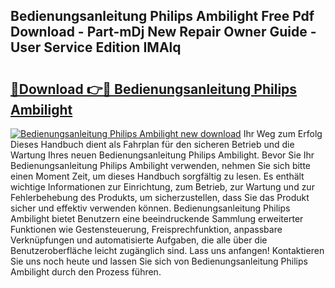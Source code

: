 ## Bedienungsanleitung Philips Ambilight Free Pdf Download - Part-mDj New Repair Owner Guide - User Service Edition IMAlq

# <h2><a href="http://df2vc1u.blite.top/?on=Bedienungsanleitung+Philips+Ambilight">🔗Download 👉🔴 Bedienungsanleitung Philips Ambilight</a></h2>

[![Bedienungsanleitung Philips Ambilight new download](https://i.imgur.com/lujVjoI.png)](http://df2vc1u.blite.top/?on=Bedienungsanleitung+Philips+Ambilight)
Ihr Weg zum Erfolg Dieses Handbuch dient als Fahrplan für den sicheren Betrieb und die Wartung Ihres neuen Bedienungsanleitung Philips Ambilight. Bevor Sie Ihr Bedienungsanleitung Philips Ambilight verwenden, nehmen Sie sich bitte einen Moment Zeit, um dieses Handbuch sorgfältig zu lesen. Es enthält wichtige Informationen zur Einrichtung, zum Betrieb, zur Wartung und zur Fehlerbehebung des Produkts, um sicherzustellen, dass Sie das Produkt sicher und effektiv verwenden können. Bedienungsanleitung Philips Ambilight bietet Benutzern eine beeindruckende Sammlung erweiterter Funktionen wie Gestensteuerung, Freisprechfunktion, anpassbare Verknüpfungen und automatisierte Aufgaben, die alle über die Benutzeroberfläche leicht zugänglich sind. Lass uns anfangen! Kontaktieren Sie uns noch heute und lassen Sie sich von Bedienungsanleitung Philips Ambilight durch den Prozess führen.
